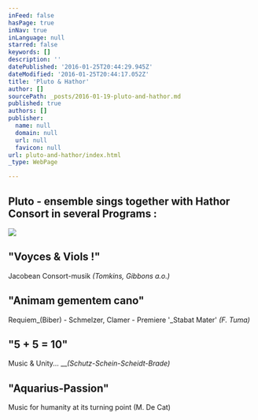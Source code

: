 ```yaml
---
inFeed: false
hasPage: true
inNav: true
inLanguage: null
starred: false
keywords: []
description: ''
datePublished: '2016-01-25T20:44:29.945Z'
dateModified: '2016-01-25T20:44:17.052Z'
title: 'Pluto & Hathor'
author: []
sourcePath: _posts/2016-01-19-pluto-and-hathor.md
published: true
authors: []
publisher:
  name: null
  domain: null
  url: null
  favicon: null
url: pluto-and-hathor/index.html
_type: WebPage

---
```

## Pluto - ensemble sings together with Hathor Consort in several Programs :
![](https://s3-us-west-2.amazonaws.com/the-grid-img/p/56cf2098486cf876803617fe561e0c5455783e53.jpg)

## 

## 

## "Voyces & Viols !"

Jacobean Consort-musik  _(Tomkins, Gibbons a.o.)_

## "Animam gementem cano"

Requiem_(Biber) - Schmelzer, Clamer - Premiere '_Stabat Mater' _(F. Tuma)_

## "5 + 5 = 10" 

Music & Unity...   ___(Schutz-Schein-Scheidt-Brade)_

## "Aquarius-Passion"

Music for humanity at its turning point   (M. De Cat)